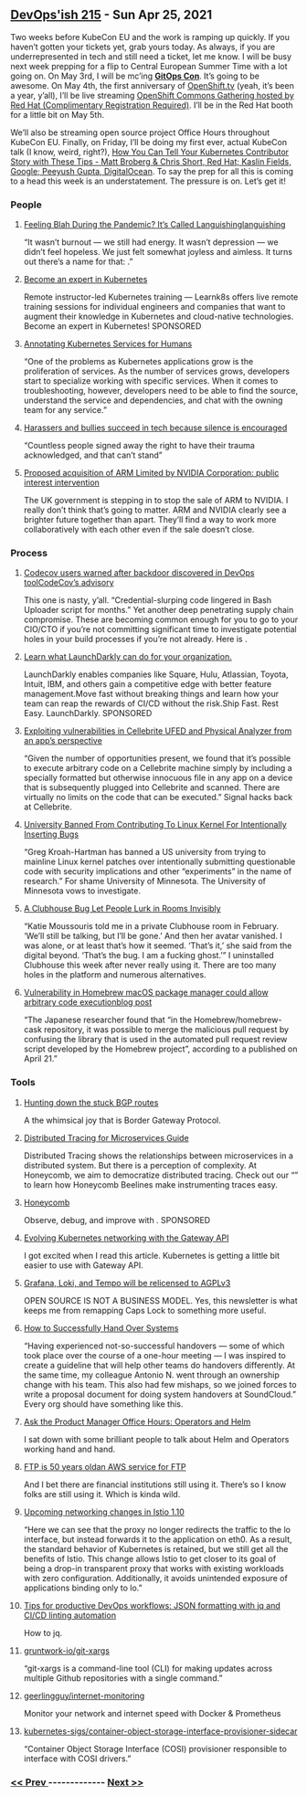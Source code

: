 ## [DevOps'ish 215](https://devopsish.com/215) - Sun Apr 25, 2021

Two weeks before KubeCon EU and the work is ramping up quickly. If you haven’t gotten your tickets yet, grab yours today. As always, if you are underrepresented in tech and still need a ticket, let me know. I will be busy next week prepping for a flip to Central European Summer Time with a lot going on. On May 3rd, I will be mc’ing <a href="https://kccnceu2021.sched.com/event/iZx4/gitops-con-hosted-by-weaveworks-redhat-complimentary-registration-required?iframe=no&amp;w=100%&amp;sidebar=yes&amp;bg=no"><strong>GitOps Con</strong></a>. It’s going to be awesome. On May 4th, the first anniversary of <a href="https://openshift.tv/">OpenShift.tv</a> (yeah, it’s been a year, y’all), I’ll be live streaming <a href="https://kccnceu2021.sched.com/event/iE1J/openshift-commons-gathering-hosted-by-red-hat-complimentary-registration-required">OpenShift Commons Gathering hosted by Red Hat (Complimentary Registration Required)</a>. I’ll be in the Red Hat booth for a little bit on May 5th.

We’ll also be streaming open source project Office Hours throughout KubeCon EU. Finally, on Friday, I’ll be doing my first ever, actual KubeCon talk (I know, weird, right?), <a href="https://kccnceu2021.sched.com/event/iE6I/how-you-can-tell-your-kubernetes-contributor-story-with-these-tips-matt-broberg-chris-short-red-hat-kaslin-fields-google-peeyush-gupta-digitalocean">How You Can Tell Your Kubernetes Contributor Story with These Tips - Matt Broberg &amp; Chris Short, Red Hat; Kaslin Fields, Google; Peeyush Gupta, DigitalOcean</a>. To say the prep for all this is coming to a head this week is an understatement. The pressure is on. Let’s get it!

### People

1. [Feeling Blah During the Pandemic? It’s Called Languishinglanguishing](https://www.nytimes.com/2021/04/19/well/mind/covid-mental-health-languishing.html)

    “It wasn’t burnout — we still had energy. It wasn’t depression — we didn’t feel hopeless. We just felt somewhat joyless and aimless. It turns out there’s a name for that: .”
1. [Become an expert in Kubernetes](https://learnk8s.io/training)

    Remote instructor-led Kubernetes training — Learnk8s offers live remote training sessions for individual engineers and companies that want to augment their knowledge in Kubernetes and cloud-native technologies.  Become an expert in Kubernetes! SPONSORED
1. [Annotating Kubernetes Services for Humans](https://kubernetes.io/blog/2021/04/20/annotating-k8s-for-humans/)

    “One of the problems as Kubernetes applications grow is the proliferation of services. As the number of services grows, developers start to specialize working with specific services. When it comes to troubleshooting, however, developers need to be able to find the source, understand the service and dependencies, and chat with the owning team for any service.”
1. [Harassers and bullies succeed in tech because silence is encouraged](https://www.theregister.com/2021/04/20/harassers_and_bullies_succeed_in/)

    “Countless people signed away the right to have their trauma acknowledged, and that can’t stand”
1. [Proposed acquisition of ARM Limited by NVIDIA Corporation: public interest intervention](https://www.gov.uk/government/publications/proposed-acquisition-of-arm-limited-by-nvidia-corporation-public-interest-intervention)

    The UK government is stepping in to stop the sale of ARM to NVIDIA. I really don’t think that’s going to matter. ARM and NVIDIA clearly see a brighter future together than apart. They’ll find a way to work more collaboratively with each other even if the sale doesn’t close.
### Process

1. [Codecov users warned after backdoor discovered in DevOps toolCodeCov’s advisory](https://portswigger.net/daily-swig/codecov-users-warned-after-backdoor-discovered-in-devops-tool)

    This one is nasty, y’all. “Credential-slurping code lingered in Bash Uploader script for months.” Yet another deep penetrating supply chain compromise. These are becoming common enough for you to go to your CIO/CTO if you’re not committing significant time to investigate potential holes in your build processes if you’re not already. Here is .
1. [Learn what LaunchDarkly can do for your organization.](https://learn.launchdarkly.com/demo?utm_source=devopsish&utm_medium=news_pod&utm_campaign=21q1-newsletter)

    LaunchDarkly enables companies like Square, Hulu, Atlassian, Toyota, Intuit, IBM, and others gain a competitive edge with better feature management.Move fast without breaking things and learn how your team can reap the rewards of CI/CD without the risk.Ship Fast. Rest Easy. LaunchDarkly. SPONSORED
1. [Exploiting vulnerabilities in Cellebrite UFED and Physical Analyzer from an app’s perspective](https://signal.org/blog/cellebrite-vulnerabilities/)

    “Given the number of opportunities present, we found that it’s possible to execute arbitrary code on a Cellebrite machine simply by including a specially formatted but otherwise innocuous file in any app on a device that is subsequently plugged into Cellebrite and scanned. There are virtually no limits on the code that can be executed.” Signal hacks back at Cellebrite.
1. [University Banned From Contributing To Linux Kernel For Intentionally Inserting Bugs](https://www.phoronix.com/scan.php?page=news_item&px=University-Ban-From-Linux-Dev)

    “Greg Kroah-Hartman has banned a US university from trying to mainline Linux kernel patches over intentionally submitting questionable code with security implications and other “experiments” in the name of research.” For shame University of Minnesota. The University of Minnesota vows to investigate.
1. [A Clubhouse Bug Let People Lurk in Rooms Invisibly](https://www.wired.com/story/clubhouse-bug-lurkers-ghost/)

    “Katie Moussouris told me in a private Clubhouse room in February. ‘We’ll still be talking, but I’ll be gone.’ And then her avatar vanished. I was alone, or at least that’s how it seemed. ‘That’s it,’ she said from the digital beyond. ‘That’s the bug. I am a fucking ghost.’” I uninstalled Clubhouse this week after never really using it. There are too many holes in the platform and numerous alternatives.
1. [Vulnerability in Homebrew macOS package manager could allow arbitrary code executionblog post](https://portswigger.net/daily-swig/vulnerability-in-homebrew-macos-package-manager-could-allow-arbitrary-code-execution)

    “The Japanese researcher found that “in the Homebrew/homebrew-cask repository, it was possible to merge the malicious pull request by confusing the library that is used in the automated pull request review script developed by the Homebrew project”, according to a  published on April 21.”
### Tools

1. [Hunting down the stuck BGP routes](https://blog.benjojo.co.uk/post/bgp-stuck-routes-tcp-zero-window)

    A the whimsical joy that is Border Gateway Protocol.
1. [Distributed Tracing for Microservices Guide](https://www.honeycomb.io/distributed-tracing-devopsish/?&utm_source=devopsish&utm_medium=newsletter&utm_campaign=ad&utm_keyword=&utm_content=guide-distributed-tracing-devopsish&utm_adgroup)

    Distributed Tracing shows the relationships between microservices in a distributed system. But there is a perception of complexity. At Honeycomb, we aim to democratize distributed tracing. Check out our “” to learn how Honeycomb Beelines make instrumenting traces easy.
1. [Honeycomb](https://ui.honeycomb.io/signup/?&utm_source=devopsish&utm_medium=newsletter&utm_campaign=ad&utm_content=product-signup)

    Observe, debug, and improve with . SPONSORED
1. [Evolving Kubernetes networking with the Gateway API](https://kubernetes.io/blog/2021/04/22/evolving-kubernetes-networking-with-the-gateway-api/)

    I got excited when I read this article. Kubernetes is getting a little bit easier to use with Gateway API.
1. [Grafana, Loki, and Tempo will be relicensed to AGPLv3](https://grafana.com/blog/2021/04/20/grafana-loki-tempo-relicensing-to-agplv3/)

    OPEN SOURCE IS NOT A BUSINESS MODEL. Yes, this newsletter is what keeps me from remapping Caps Lock to something more useful.
1. [How to Successfully Hand Over Systems](https://developers.soundcloud.com/blog/how-to-successfully-hand-over-systems)

    “Having experienced not-so-successful handovers — some of which took place over the course of a one-hour meeting — I was inspired to create a guideline that will help other teams do handovers differently. At the same time, my colleague Antonio N. went through an ownership change with his team. This also had few mishaps, so we joined forces to write a proposal document for doing system handovers at SoundCloud.” Every org should have something like this.
1. [Ask the Product Manager Office Hours: Operators and Helm](https://www.youtube.com/watch?v=YowBHOOZakk)

    I sat down with some brilliant people to talk about Helm and Operators working hand and hand.
1. [FTP is 50 years oldan AWS service for FTP](https://www.filestash.app/2021/04/16/ftp-is-50-years-old/)

    And I bet there are financial institutions still using it. There’s  so I know folks are still using it. Which is kinda wild.
1. [Upcoming networking changes in Istio 1.10](https://istio.io/latest/blog/2021/upcoming-networking-changes/)

    “Here we can see that the proxy no longer redirects the traffic to the lo interface, but instead forwards it to the application on eth0. As a result, the standard behavior of Kubernetes is retained, but we still get all the benefits of Istio. This change allows Istio to get closer to its goal of being a drop-in transparent proxy that works with existing workloads with zero configuration. Additionally, it avoids unintended exposure of applications binding only to lo.”
1. [Tips for productive DevOps workflows: JSON formatting with jq and CI/CD linting automation](https://about.gitlab.com/blog/2021/04/21/devops-workflows-json-format-jq-ci-cd-lint/)

    How to jq.
1. [gruntwork-io/git-xargs](https://github.com/gruntwork-io/git-xargs)

    “git-xargs is a command-line tool (CLI) for making updates across multiple Github repositories with a single command.”
1. [geerlingguy/internet-monitoring](https://github.com/geerlingguy/internet-monitoring)

    Monitor your network and internet speed with Docker & Prometheus
1. [kubernetes-sigs/container-object-storage-interface-provisioner-sidecar](https://github.com/kubernetes-sigs/container-object-storage-interface-provisioner-sidecar)

    “Container Object Storage Interface (COSI) provisioner responsible to interface with COSI drivers.”

### [ << Prev ](devopsweekly-214.md) ------------- [ Next >> ](devopsweekly-216.md)